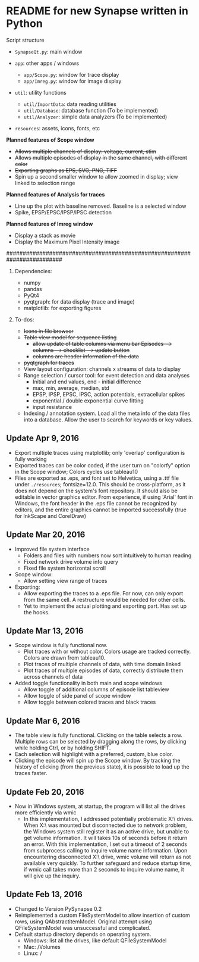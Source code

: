 # README for new Synapse written in Python ##
Script structure

* `SynapseQt.py`: main window
* `app`: other apps / windows
  - `app/Scope.py`: window for trace display
  - `app/Imreg.py`: window for image display

* `util`: utility functions
  - `util/ImportData`: data reading utilities
  - `util/Database`: database function (To be implemented)
  - `util/Analyzer`: simple data analyzers (To be implemented)

* `resources`: assets, icons, fonts, etc

**Planned features of Scope window**
* ~~Allows multiple channels of display: voltage, current, stim~~
* ~~Allows multiple episodes of display in the same channel, with different color~~
* ~~Exporting graphs as EPS, SVG, PNG, TIFF~~
* Spin up a second smaller window to allow zoomed in display; view linked to selection range

**Planned features of Analysis for traces**
* Line up the plot with baseline removed. Baseline is a selected window
* Spike, EPSP/EPSC/IPSP/IPSC detection

**Planned features of Imreg window**
* Display a stack as movie
* Display the Maximum Pixel Intensity image

#########################################################################
1. Dependencies:
    - numpy
    - pandas
    - PyQt4
    - pyqtgraph: for data display (trace and image)
    - matplotlib: for exporting figures

2. To-dos:
    - ~~Icons in file browser~~
    - ~~Table view model for sequence listing~~
      - ~~allow update of table columns via menu bar Episodes --> columns --> checklist --> update button~~
      - ~~columns are header information of the data~~
    - ~~pyqtgraph for traces~~
    - View layout configuration: channels x streams of data to display
    - Range selection / cursor tool: for event detection and data analyses
      * Initial and end values, end - initial difference
      * max, min, average, median, std
      * EPSP, IPSP, EPSC, IPSC, action potentials, extracellular spikes
      * exponential / double exponential curve fitting
      * input resistance
    - Indexing / annotation system. Load all the meta info of the data files into a database. Allow the user to search for keywords or key values.

## Update Apr 9, 2016
* Export multiple traces using matplotlib; only 'overlap' configuration is fully working
* Exported traces can be color coded, if the user turn on "colorfy" option in the Scope window; Colors cycles use tableau10
* Files are exported as .eps, and font set to Helvetica, using a .ttf file under `./resources`; fontsize=12.0. This should be cross-platform, as it does not depend on the system's font repository. It should also be editable in vector graphics editor. From experience, if using 'Arial' font in Windows, the font header in the .eps file cannot be recognized by editors, and the entire graphics cannot be imported successfully (true for InkScape and CorelDraw)

## Update Mar 20, 2016
* Improved file system interface
  - Folders and files with numbers now sort intuitively to human reading
  - Fixed network drive volume info query
  - Fixed file system horizontal scroll
* Scope window:
  - Allow setting view range of traces
* Exporting:
  - Allow exporting the traces to a .eps file. For now, can only export from the same cell. A restructure would be needed for other cells.
  - Yet to implement the actual plotting and exporting part. Has set up the hooks.

## Update Mar 13, 2016
* Scope window is fully functional now.
  - Plot traces with or without color. Colors usage are tracked correctly. Colors are drawn from tableau10.
  - Plot traces of multiple channels of data, with time domain linked
  - Plot traces of multiple episodes of data, correctly distribute them across channels of data
* Added toggle functionality in both main and scope windows
  - Allow toggle of additional columns of episode list tableview
  - Allow toggle of side panel of scope window
  - Allow toggle between colored traces and black traces

## Update Mar 6, 2016
* The table view is fully functional. Clicking on the table selects a row. Multiple rows can be selected by dragging along the rows, by clicking while holding Ctrl, or by holding SHIFT.
* Each selection will highlight with a preferred, custom, blue color.
* Clicking the episode will spin up the Scope window. By tracking the history of clicking (from the previous state), it is possible to load up the traces faster.

## Update Feb 20, 2016
* Now in Windows system, at startup, the program will list all the drives more efficiently via wmic
  * In this implementation, I addressed potentially problematic X:\ drives. When X:\ was mounted but disconnected due to network problem, the Windows system still register it as an active drive, but unable to get volume information. It will takes 10s of seconds before it return an error. With this implementation, I set out a timeout of 2 seconds from subprocess calling to inquire volume name information. Upon encountering disconnected X:\ drive, wmic volume will return as not available very quickly. To further safeguard and reduce startup time, if wmic call takes more than 2 seconds to inquire volume name, it will give up the inquiry.

## Update Feb 13, 2016
* Changed to Version PySynapse 0.2
* Reimplemented a custom FileSystemModel to allow insertion of custom rows, using QAbstractitemModel. Original attempt using QFileSystemModel was unsuccessful and complicated.
* Default startup directory depends on operating system.
  * Windows: list all the drives, like default QFileSystemModel
  * Mac: /Volumes
  * Linux: /
